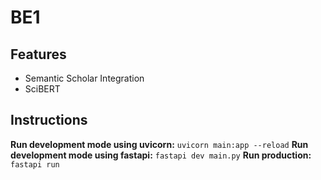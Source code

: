 # BE1
## Features
* Semantic Scholar Integration
* SciBERT

## Instructions

**Run development mode using uvicorn:** ```uvicorn main:app --reload```
**Run development mode using fastapi:** ```fastapi dev main.py```
**Run production:** ```fastapi run```